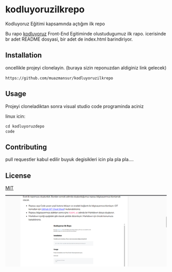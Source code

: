 # kodluyoruzilkrepo
Kodluyoruz Eğitimi kapsamında açtığım ilk repo

Bu rapo [kodluyoruz](https://kodluyoruz.org/tr/kodluyoruz/) Front-End Egitiminde olustudugumuz ilk rapo. icerisinde br adet README dosyasi, bir adet de index.html barindiriyor.

## Installation
oncellikle projeyi clonelayin. (buraya sizin reponuzdan aldiginiz link gelecek)

`https://github.com/muazmansur/kodluyoruzilkrepo`

## Usage
Projeyi  cloneladiktan sonra visual studio code programinda aciniz 

linux icin:

```
cd kodluyoruzdepo
code
```

## Contributing

pull requestler kabul edilir buyuk degisikleri icin pla pla pla....

## License

[MIT](kodluyoruz.org/tr/kodluyoruz/)

![Image](photograph.png)



